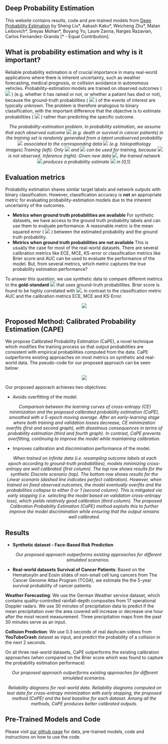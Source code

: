 ## Deep Probability Estimation

This website contains results, code and pre-trained models from [Deep Probability Estimation](https://arxiv.org/abs/2111.10734) by Sheng Liu\*, Aakash Kaku\*, Weicheng Zhu\*, Matan Leibovich\*,  Sreyas Mohan\*, Boyang Yu, Laure Zanna, Narges Razavian, Carlos Fernandez-Granda [\* - Equal Contribution].

## What is probability estimation and why is it important?
Reliable probability estimation is of crucial importance in many real-world applications where there is inherent uncertainty, such as weather forecasting, medical prognosis, or collision avoidance in autonomous vehicles. Probability-estimation models are trained on observed outcomes ( <img src="https://latex.codecogs.com/gif.latex?y_i" /> ) (e.g. whether it has rained or not, or whether a patient has died or not), because the ground-truth probabilities ( <img src="https://latex.codecogs.com/gif.latex?p_i" /> ) of the events of interest are typically unknown. The problem is therefore analogous to binary classification, with the important difference that the objective is to estimate probabilities ( <img src="https://latex.codecogs.com/gif.latex?\hat{p}" /> ) rather than predicting the specific outcome.

<p align="center">
  <img src="https://user-images.githubusercontent.com/32464452/144637201-b9aed32f-f5e7-46f0-a4ef-0a9f2baa7a78.png" alt>
  <em> 
    The probability-estimation problem. In probability estimation, we assume that each observed outcome <img src="https://latex.codecogs.com/gif.latex?y_i" /> (e.g. death or survival in cancer patients) in the training set is randomly generated from a latent unobserved probability <img src="https://latex.codecogs.com/gif.latex?p_i" /> associated to the corresponding data <img src="https://latex.codecogs.com/gif.latex?x_i" /> (e.g. histopathology images).Training (left): Only <img src="https://latex.codecogs.com/gif.latex?x_i" /> and <img src="https://latex.codecogs.com/gif.latex?y_i" /> can be used for training, because <img src="https://latex.codecogs.com/gif.latex?p_i" /> is not observed. Inference (right): Given new data <img src="https://latex.codecogs.com/gif.latex?x" />, the trained network <img src="https://latex.codecogs.com/gif.latex?f" /> produces a probability estimate <img src="https://latex.codecogs.com/gif.latex?\hat{p}" /> in [0,1].</em>
</p>

## Evaluation metrics 
Probability estimation shares similar target labels and network outputs with binary classification. However, classification accuracy is __not__ an appropriate metric for evaluating probability-estimation models due to the inherent uncertainty of the outcomes. 

- **Metrics when ground truth probabilities are available**
 For synthetic datasets, we have access to the ground truth probability labels and can use them to evaluate performance. A reasonable metric is the mean squared error ( <img src="https://latex.codecogs.com/gif.latex?\text{MSE}_p" /> ) between the estimated probability and the ground truth probability.
- **Metrics when ground truth probabilities are not available**
  This is usually the case for most of the real-world datasets. There are several calibration metrics like ECE, MCE, KS-error or classification metrics like Brier score and AUC can be used to evaluate the performance of the model. But, from several metrics, which metric captures the true probability estimation performance? 

To answer this question, we use synthetic data to compare different metrics to the __gold-standard__  <img src="https://latex.codecogs.com/gif.latex?\text{MSE}_p" /> that uses ground-truth probabilities. Brier score is found to be highly correlated with <img src="https://latex.codecogs.com/gif.latex?\text{MSE}_p" />, in contrast to the classification metric AUC and the calibration metrics ECE, MCE and KS-Error.
<p align="center">
  <img src="https://user-images.githubusercontent.com/32464452/144640753-700c8858-09f1-4503-971f-aa73b0918c14.png" />
</p>

## Proposed Method: Calibrated Probability Estimation (CAPE)
We propose Calibrated Probability Estimation (CaPE), a novel technique which modifies the training process so that output probabilities are consistent with empirical probabilities computed from the data. CaPE outperforms existing approaches on most metrics on  synthetic and real-world data. The pseudo-code for our proposed approach can be seen below:
<p align="center">
  <img src="https://user-images.githubusercontent.com/32464452/144643132-a2557b03-43b2-48ad-949c-b42c2d5a0417.png" />
</p>

Our proposed apporach achieves two objectives:
- Avoids overfitting of the model.
<p align="center">
  <img src="https://user-images.githubusercontent.com/32464452/144643659-6537f6eb-ee52-46f5-ba0e-86e42dd90208.png" alt>
  <em> Comparison between the learning curves of cross-entropy (CE) minimization and the proposed calibrated probability estimation (CaPE), smoothed with a 5-epoch moving average. After an early-learning stage where both training and validation losses decrease, CE minimization overfits (first and second graph), with disastrous consequences in terms of probability estimation (third and fourth graph). In contrast, CaPE prevents overfitting, continuing to improve the model while maintaining calibration. </em>
</p>

- Improves calibration and discrimination performance of the model.
<p align="center">
  <img src="https://user-images.githubusercontent.com/32464452/144642950-e477d168-793a-4d9e-818a-5e4c65b637c6.png" alt>
  <em> When trained on infinite data (i.e. resampling outcome labels at each epoch according to ground-truth probabilities), models minimizing cross-entropy are well calibrated (first column). The top row shows results for the synthetic Discrete scenario (top). The bottom row shows results for the Linear scenario (dashed line indicates perfect calibration). However, when trained on fixed observed outcomes, the model eventually overfits and the probabilities collapse to either 0 or 1 (second column). This is mitigated via early stopping (i.e. selecting the model based on validation cross-entropy loss), which yields relatively good calibration (third column). The proposed Calibration Probability Estimation (CaPE) method exploits this to further improve the model discrimination while ensuring that the output remains well calibrated.</em>
</p>


## Results
- **Synthetic dataset - Face-Based Risk Prediction**
  <p align="center">
  <img src="https://user-images.githubusercontent.com/32464452/144645100-8beb337d-3457-46c5-acd7-b8f88b849b1c.png" alt>
  <em> Our proposed approach outperforms existing approaches for different simulated scenarios.</em>
</p>

- **Real-world datasets**
**Survival of Cancer Patients**: Based on the Hematoxylin and Eosin slides of non-small cell lung cancers from The Cancer Genome Atlas Program (TCGA), we estimate the the 5-year survival probability of cancer patients. 

**Weather Forecasting**: We use the German Weather service dataset, which contains quality-controlled rainfall-depth composites from 17 operational Doppler radars. We use 30 minutes of precipitation data to predict if the mean precipitation over the area covered will increase or decrease one hour after the most recent measurement. Three precipitation maps from the past 30 minutes serve as an input.

**Collision Prediction**: We use 0.3 seconds of real dashcam videos from __YouTubeCrash__ dataset as input, and predict the probability of a collision in the next 2 seconds.

On all three real-world datasets, CaPE outperforms the existing calibration approaches (when compared on the Brier score which was found to capture the probability esitmation performace)
<p align="center">
  <img src="https://user-images.githubusercontent.com/32464452/144646458-3b68b90d-0cca-46b7-89ab-ba5dfea4584c.png" alt>
  <em> Our proposed approach outperforms existing approaches for different simulated scenarios.</em>
</p>

<p align="center">
  <img src="https://user-images.githubusercontent.com/32464452/144646569-53fb0e4b-9a14-45e2-a6f7-d6a203dcd89a.png" alt>
  <em> Reliability diagrams for real-world data. Reliability diagrams computed on test data for cross-entropy minimization with early stopping, the proposed method (CaPE) and the best baseline for each dataset. Among all the methods, CaPE produces better calibrated outputs.</em>
</p>


## Pre-Trained Models and Code
Please visit [our github page](https://github.com/jackzhu727/deep-probability-estimation/) for data, pre-trained models, code and instructions on how to use the code. 
